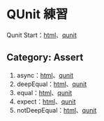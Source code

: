# QUnit 練習

Qunit Start：[html](https://github.com/MckeyHong/mk_QUnit/blob/master/demo_qunit.html)、[qunit](https://github.com/MckeyHong/mk_QUnit/blob/master/demo_qunit.js)

## Category: Assert ##
1. async：[html](https://github.com/MckeyHong/mk_QUnit/blob/master/assert/demo_async.html)、[qunit](https://github.com/MckeyHong/mk_QUnit/blob/master/assert/qunit/demo_async.js)
2. deepEqual：[html](https://github.com/MckeyHong/mk_QUnit/blob/master/assert/demo_deepEqual.html)、[qunit](https://github.com/MckeyHong/mk_QUnit/blob/master/assert/qunit/demo_deepEqual.js)
3. equal：[html](https://github.com/MckeyHong/mk_QUnit/blob/master/assert/demo_equal.html)、[qunit](https://github.com/MckeyHong/mk_QUnit/blob/master/assert/qunit/demo_equal.js)
4. expect：[html](https://github.com/MckeyHong/mk_QUnit/blob/master/assert/demo_expect.html)、[qunit](https://github.com/MckeyHong/mk_QUnit/blob/master/assert/qunit/demo_expect.js)
5. notDeepEqual：[html](https://github.com/MckeyHong/mk_QUnit/blob/master/assert/demo_notDeepEqual.html)、[qunit](https://github.com/MckeyHong/mk_QUnit/blob/master/assert/qunit/demo_notDeepEqual.js)